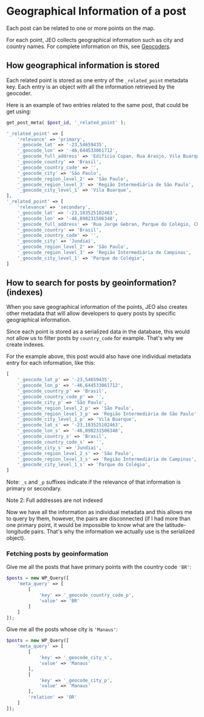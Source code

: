 # Geographical Information of a post

Each post can be related to one or more points on the map.

For each point, JEO collects geographical information such as city and country names. For complete information on this, see [Geocoders](geocoders.md).

## How geographical information is stored

Each related point is stored as one entry of the `_related_point` metadata key. Each entry is an object with all the information retrieved by the geocoder.

Here is an example of two entries related to the same post, that could be get using:

```php
get_post_meta( $post_id, '_related_point' );
```

```php
'_related_point' => [
    'relevance' => 'primary',
    '_geocode_lat' => '-23,54659435',
    '_geocode_lon' => '-46,644533061712',
    '_geocode_full_address' => 'Edifício Copan, Rua Araújo, Vila Buarque, República, São Paulo, Região Imediata de São Paulo, Região Metropolitana de São Paulo, Região Intermediária de São Paulo, São Paulo, Região Sudeste, 01046-010, Brasil',
    '_geocode_country' => 'Brasil',
    '_geocode_country_code' => '',
    '_geocode_city' => 'São Paulo',
    '_geocode_region_level_2' => 'São Paulo',
    '_geocode_region_level_3' => 'Região Intermediária de São Paulo',
    '_geocode_city_level_1' => 'Vila Buarque',
],
'_related_point' => [
    'relevance' => 'secondary',
    '_geocode_lat' => '-23,183525102463',
    '_geocode_lon' => '-46,898231506348',
    '_geocode_full_address' => 'Rua Jorge Gebran, Parque do Colégio, Chácara Urbana, Jundiaí, Região Imediata de Jundiaí, Região Intermediária de Campinas, São Paulo, Região Sudeste, 13209-090, Brasil',
    '_geocode_country' => 'Brasil',
    '_geocode_country_code' => '',
    '_geocode_city' => 'Jundiaí',
    '_geocode_region_level_2' => 'São Paulo',
    '_geocode_region_level_3' => 'Região Intermediária de Campinas',
    '_geocode_city_level_1' => 'Parque do Colégio',
]
```

## How to search for posts by geoinformation? (indexes)

When you save geographical information of the points, JEO also creates other metadata that will allow developers to query posts by specific geographical information.

Since each point is stored as a serialized data in the database, this would not allow us to filter posts by `country_code` for example. That's why we create indexes.

For the example above, this post would also have one individual metadata entry for each information, like this:

```php
[
    '_geocode_lat_p' => '-23,54659435',
    '_geocode_lon_p' => '-46,644533061712',
    '_geocode_country_p' => 'Brasil',
    '_geocode_country_code_p' => '',
    '_geocode_city_p' => 'São Paulo',
    '_geocode_region_level_2_p' => 'São Paulo',
    '_geocode_region_level_3_p' => 'Região Intermediária de São Paulo',
    '_geocode_city_level_1_p' => 'Vila Buarque',
    '_geocode_lat_s' => '-23,183525102463',
    '_geocode_lon_s' => '-46,898231506348',
    '_geocode_country_s' => 'Brasil',
    '_geocode_country_code_s' => '',
    '_geocode_city_s' => 'Jundiaí',
    '_geocode_region_level_2_s' => 'São Paulo',
    '_geocode_region_level_3_s' => 'Região Intermediária de Campinas',
    '_geocode_city_level_1_s' => 'Parque do Colégio',
]
```

Note: `_s` and `_p` suffixes indicate if the relevance of that information is primary or secondary.

Note 2: Full addresses are not indexed

Now we have all the information as individual metadata and this allows me to query by them, however, the pairs are disconnected (if I had more than one primary point, it would be impossible to know what are the latitude-longitude pairs. That's why the information we actually use is the serialized object).

### Fetching posts by geoinformation

Give me all the posts that have primary points with the country code `'BR'`:

```php
$posts = new WP_Query([
    'meta_query' => [
        [
            'key' => '_geocode_country_code_p',
            'value' => 'BR'
        ]
    ]
]);
```

Give me all the posts whose city is `'Manaus'`:

```PHP
$posts = new WP_Query([
    'meta_query' => [
        [
            'key' => '_geocode_city_s',
            'value' => 'Manaus'
        ],
        [
            'key' => '_geocode_city_p',
            'value' => 'Manaus'
        ],
        'relation' => 'OR'
    ]
]);
```
